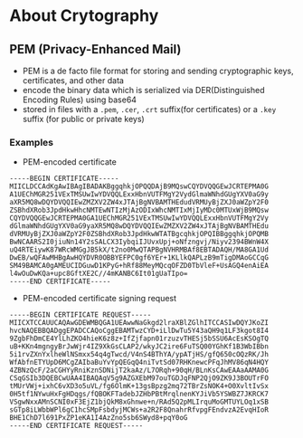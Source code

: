 # About Crytography


## PEM (Privacy-Enhanced Mail)
- PEM is a de facto file format for storing and sending cryptographic keys, certificates, and other data
- encode the binary data which is serialized via DER(Distinguished Encoding Rules) using base64
- stored in files with a `.pem`, `.cer`, `.crt` suffix(for certificates) or a `.key` suffix (for public or private keys)

### Examples
- PEM-encoded certificate
```
-----BEGIN CERTIFICATE-----
MIICLDCCAdKgAwIBAgIBADAKBggqhkjOPQQDAjB9MQswCQYDVQQGEwJCRTEPMA0G
A1UEChMGR251VExTMSUwIwYDVQQLExxHbnVUTFMgY2VydGlmaWNhdGUgYXV0aG9y
aXR5MQ8wDQYDVQQIEwZMZXV2ZW4xJTAjBgNVBAMTHEdudVRMUyBjZXJ0aWZpY2F0
ZSBhdXRob3JpdHkwHhcNMTEwNTIzMjAzODIxWhcNMTIxMjIyMDc0MTUxWjB9MQsw
CQYDVQQGEwJCRTEPMA0GA1UEChMGR251VExTMSUwIwYDVQQLExxHbnVUTFMgY2Vy
dGlmaWNhdGUgYXV0aG9yaXR5MQ8wDQYDVQQIEwZMZXV2ZW4xJTAjBgNVBAMTHEdu
dVRMUyBjZXJ0aWZpY2F0ZSBhdXRob3JpdHkwWTATBgcqhkjOPQIBBggqhkjOPQMB
BwNCAARS2I0jiuNn14Y2sSALCX3IybqiIJUvxUpj+oNfzngvj/Niyv2394BWnW4X
uQ4RTEiywK87WRcWMGgJB5kX/t2no0MwQTAPBgNVHRMBAf8EBTADAQH/MA8GA1Ud
DwEB/wQFAwMHBgAwHQYDVR0OBBYEFPC0gf6YEr+1KLlkQAPLzB9mTigDMAoGCCqG
SM49BAMCA0gAMEUCIDGuwD1KPyG+hRf88MeyMQcqOFZD0TbVleF+UsAGQ4enAiEA
l4wOuDwKQa+upc8GftXE2C//4mKANBC6It01gUaTIpo=
-----END CERTIFICATE-----
```

- PEM-encoded certificate signing request
```
-----BEGIN CERTIFICATE REQUEST-----
MIICXTCCAUUCAQAwGDEWMBQGA1UEAwwNaGkgd2lraXBlZGlhITCCASIwDQYJKoZI
hvcNAQEBBQADggEPADCCAQoCggEBAMTwzCYD+iLlDwTu5Y43aQH9q1LF3kgot8I4
9ZgbFhDmCE4YlLhZKO4hieK6z8z+IfZjfapn01rzuzvTHESj5bSSU6AcEsKSOgTQ
uB+KKn4mgngyBrJwWjr4IZ9XkGsCLAP2/wkyJC2ire6FuTSQ00YGhKf1B3WbIBbn
5i1rvZXnYxlheWlNSmxx54q4gTwcd/V4nS4BThYA/ypATjHS/gfQ650cOQzRK/Jh
WfAbfnETYUpD6MCgZAIbaBuYvYpQEGqQ4niTvtSd07RHKnewcPFqJhMV86qN4HQY
4ZBNzQcF/2aCGHYyRniKznSDNijT2kaAz/L7ORqh+90qH/BLnKsCAwEAAaAAMA0G
CSqGSIb3DQEBCwUAA4IBAQAqV5g9AZGXEbM97ouTGDJqFNP2QjO9ZK9J3BOUTrFO
tMUrVWj+ixhC6vXD3o5uVL/fg6OlmK+13gsBpzg2mq72TBrZsNOK4+O0XvltIvSx
0H5tf1NYwuHxFgHDqgs/fQBOKFTadebJZHbPBtMrqlnenKYJiVb5YSWBZ7JKRCK7
VSgwNxxAMnSCNI0xF3EjZ1bjQkM8xGhnwe+n/RAd5Q2pMLIrquMoGMTUYLOq1xSB
sGTp8iLWbbWPl6gC1hcSMpFsbdyjMCWs+a2R2F8QnahrRfvpgFEndvzA2EvqHIoR
BHE1ChD7l691PxZP1eKA1I4AzZno5sb6SWyd8+pqY0oG
-----END CERTIFICATE REQUEST-----
```
